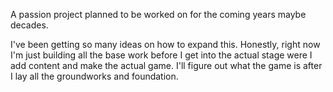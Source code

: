 A passion project planned to be worked on for the coming years maybe decades. 

I've been getting so many ideas on how to expand this. Honestly, right now I'm just building all the base work before I get into the actual stage were I add content and make the actual game. I'll figure out what the game is after I lay all the groundworks and foundation.
